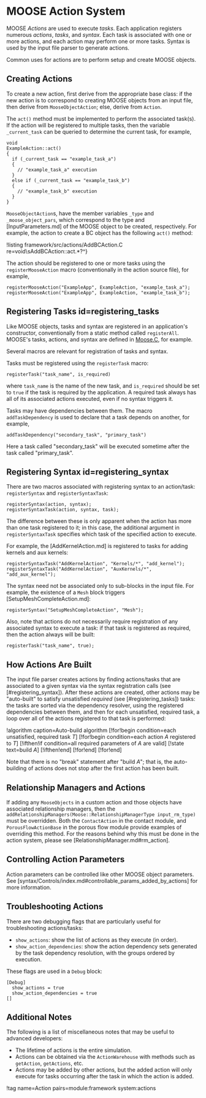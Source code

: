 # MOOSE Action System

MOOSE *Actions* are used to execute *tasks*. Each application registers
numerous *actions*, *tasks*, and *syntax*. Each task is associated with one or more
actions, and each action may perform one or more tasks. Syntax is used by the
input file parser to generate actions.

Common uses for actions are to perform setup and create MOOSE objects.

## Creating Actions

To create a new action, first derive from the appropriate base class: if the new action
is to correspond to creating MOOSE objects from an input file, then derive
from `MooseObjectAction`; else, derive from `Action`.

The `act()` method must be implemented to perform the associated task(s). If the
action will be registered to multiple tasks, then the variable `_current_task`
can be queried to determine the current task, for example,

``` language=cpp
void
ExampleAction::act()
{
  if (_current_task == "example_task_a")
  {
    // "example_task_a" execution
  }
  else if (_current_task == "example_task_b")
  {
    // "example_task_b" execution
  }
}
```

`MooseObjectAction`s, have the member variables `_type` and `_moose_object_pars`,
which correspond to the type and [InputParameters.md] of the MOOSE object to
be created, respectively. For example, the action to create a BC object has
the following `act()` method:

!listing framework/src/actions/AddBCAction.C re=void\sAddBCAction::act.*?^}

The action should be registered to one or more tasks using the `registerMooseAction`
macro (conventionally in the action source file), for example,

``` language=cpp
registerMooseAction("ExampleApp", ExampleAction, "example_task_a");
registerMooseAction("ExampleApp", ExampleAction, "example_task_b");
```

## Registering Tasks id=registering_tasks

Like MOOSE objects, tasks and syntax are registered in an application's constructor,
conventionally from a static method called `registerAll`. MOOSE's tasks, actions,
and syntax are defined in [Moose.C](framework/src/base/Moose.C), for example.

Several macros are relevant for registration of tasks and syntax.

Tasks must be registered using the `registerTask` macro:

``` language=cpp
registerTask("task_name", is_required)
```

where `task_name` is the name of the new task, and `is_required` should be set
to `true` if the task is required by the application. A required task always
has all of its associated actions executed, even if no syntax triggers it.

Tasks may have dependencies between them. The macro `addTaskDependency` is
used to declare that a task depends on another, for example,

``` language=cpp
addTaskDependency("secondary_task", "primary_task")
```

Here a task called "secondary_task" will be executed sometime after the task
called "primary_task".

## Registering Syntax id=registering_syntax

There are two macros associated with registering syntax to an action/task:
`registerSyntax` and `registerSyntaxTask`:

``` language=cpp
registerSyntax(action, syntax);
registerSyntaxTask(action, syntax, task);
```

The difference between these is only apparent when the action has more than one
task registered to it; in this case, the additional argument in
`registerSyntaxTask` specifies which task of the specified action to execute.

For example, the [AddKernelAction.md] is registered to tasks for adding kernels
and aux kernels:

``` language=cpp
registerSyntaxTask("AddKernelAction", "Kernels/*", "add_kernel");
registerSyntaxTask("AddKernelAction", "AuxKernels/*", "add_aux_kernel");
```

The syntax need not be associated only to sub-blocks in the input file. For example,
the existence of a `Mesh` block triggers [SetupMeshCompleteAction.md]:

``` language=cpp
registerSyntax("SetupMeshCompleteAction", "Mesh");
```

Also, note that actions do not necessarily require registration of any associated
syntax to execute a task: if that task is registered as required, then the action
always will be built:

``` language=cpp
registerTask("task_name", true);
```

## How Actions Are Built

The input file parser creates actions by finding actions/tasks that are associated to
a given syntax via the syntax registration calls (see [#registering_syntax]).
After these actions are created, other actions may be "auto-built" to satisfy
unsatisfied *required* (see [#registering_tasks]) tasks: the tasks are sorted
via the dependency resolver, using the registered dependencies between them, and
then for each unsatisfied, required task, a loop over all of the actions registered
to that task is performed:

!algorithm caption=Auto-build algorithm
[!for!begin condition=each unsatisfied, required task $T$]
[!for!begin condition=each action $A$ registered to $T$]
[!ifthen!if condition=all required parameters of $A$ are valid]
[!state text=build $A$]
[!ifthen!end]
[!for!end]
[!for!end]

Note that there is no "break" statement after "build $A$"; that is, the auto-building
of actions does not stop after the first action has been built.

## Relationship Managers and Actions

If adding any `MooseObjects` in a custom action and those objects have
associated relationship managers, then the
`addRelationshipManagers(Moose::RelationshipManagerType input_rm_type)` must be
overridden. Both
the `ContactAction` in the contact module, and `PorousFlowActionBase` in the
porous flow module provide examples of overriding this method. For the reasons
behind why this must be done in the action system, please see [RelationshipManager.md#rm_action].

## Controlling Action Parameters

Action parameters can be controlled like other MOOSE object parameters. See
[syntax/Controls/index.md#controllable_params_added_by_actions] for more
information.

## Troubleshooting Actions

There are two debugging flags that are particularly useful for troubleshooting
actions/tasks:

- `show_actions`: show the list of actions as they execute (in order).
- `show_action_dependencies`: show the action dependency sets generated by the
  task dependency resolution, with the groups ordered by execution.

These flags are used in a `Debug` block:

```
[Debug]
  show_actions = true
  show_action_dependencies = true
[]
```

## Additional Notes

The following is a list of miscellaneous notes that may be useful to advanced
developers:

- The lifetime of actions is the entire simulation.
- Actions can be obtained via the `ActionWarehouse` with methods such as `getAction`,
  `getActions`, etc.
- Actions may be added by other actions, but the added action will only execute
  for tasks occurring after the task in which the action is added.

!tag name=Action pairs=module:framework system:actions
